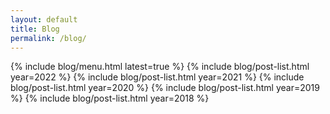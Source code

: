 ```yaml
---
layout: default
title: Blog
permalink: /blog/
---
```


{% include blog/menu.html latest=true %}
{% include blog/post-list.html year=2022 %}
{% include blog/post-list.html year=2021 %}
{% include blog/post-list.html year=2020 %}
{% include blog/post-list.html year=2019 %}
{% include blog/post-list.html year=2018 %}